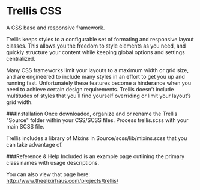 # Trellis CSS
A CSS base and responsive framework.

Trellis keeps styles to a configurable set of formating and responsive layout classes. This allows you the freedom to style elements as you need, and quickly structure your content while keeping global options and settings centralized.

Many CSS frameworks limit your layouts to a maximum width or grid size, and are engineered to include many styles in an effort to get you up and running fast. Unfortunately these features become a hinderance when you need to achieve certain design requirements. Trellis doesn’t include multitudes of styles that you’ll find yourself overriding or limit your layout’s grid width.

###Installation
Once downloaded, organize and or rename the Trellis "Source" folder within your CSS/SCSS files. Process trellis.scss with your main SCSS file.

Trellis includes a library of Mixins in Source/scss/lib/mixins.scss that you can take advantage of.


###Reference & Help
Included is an example page outlining the primary class names with usage descriptions. 

You can also view that page here: http://www.theelixirhaus.com/projects/trellis/
